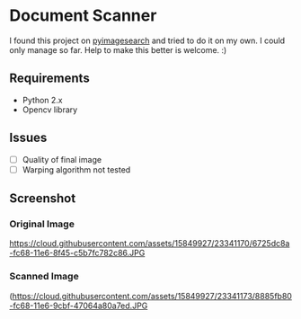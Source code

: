 # Document Scanner
I found this project on [pyimagesearch](http://www.pyimagesearch.com/2014/09/01/build-kick-ass-mobile-document-scanner-just-5-minutes/?__s=qfesvtpzzekgnpu4vorc) and tried to do it on my own. I could only manage so far. Help to make this better is welcome. :)

## Requirements
* Python 2.x
* Opencv library

## Issues
- [ ] Quality of final image
- [ ] Warping algorithm not tested

## Screenshot

### Original Image

https://cloud.githubusercontent.com/assets/15849927/23341170/6725dc8a-fc68-11e6-8f45-c5b7fc782c86.JPG

### Scanned Image

(https://cloud.githubusercontent.com/assets/15849927/23341173/8885fb80-fc68-11e6-9cbf-47064a80a7ed.JPG

